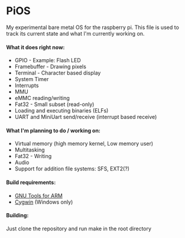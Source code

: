 PiOS
====

My experimental bare metal OS for the raspberry pi.
This file is used to track its current state and what I'm currently working on.

#### What it does right now:
* GPIO - Example: Flash LED
* Framebuffer - Drawing pixels
* Terminal - Character based display
* System Timer
* Interrupts
* MMU
* eMMC reading/writing 
* Fat32 - Small subset (read-only)
* Loading and executing binaries (ELFs)
* UART and MiniUart send/receive (interrupt based receive)

#### What I'm planning to do / working on:
* Virtual memory (high memory kernel, Low memory user)
* Multitasking
* Fat32 - Writing
* Audio
* Support for addition file systems: SFS, EXT2(?)

#### Build requirements:
* [GNU Tools for ARM](https://launchpad.net/gcc-arm-embedded)
* [Cygwin](http://www.cygwin.com/) (Windows only)

#### Building:
Just clone the repository and run make in the root directory
